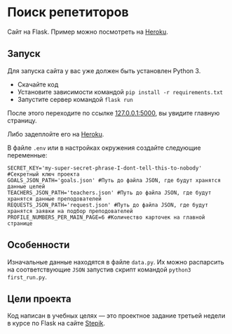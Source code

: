 # Поиск репетиторов

Сайт на Flask.
Пример можно посмотреть на [Heroku](https://demo-tutors-finder.herokuapp.com/).

## Запуск

Для запуска сайта у вас уже должен быть установлен Python 3.

- Скачайте код
- Установите зависимости командой `pip install -r requirements.txt`
- Запустите сервер командой `flask run`

После этого переходите по ссылке [127.0.0.1:5000](http://127.0.0.1:5000), вы увидите главную страницу.

Либо задеплойте его на [Heroku](https://heroku.com/).

В файле `.env` или в настройках окружения создайте следующие переменные:
```
SECRET_KEY='my-super-secret-phrase-I-dont-tell-this-to-nobody' #Секретный ключ проекта
GOALS_JSON_PATH='goals.json' #Путь до файла JSON, где будут хранятся данные целей
TEACHERS_JSON_PATH='teachers.json' #Путь до файла JSON, где будут хранятся данные преподователей
REQUESTS_JSON_PATH='request.json' #Путь до файла JSON, где будут хранятся заявки на подбор преподователей
PROFILE_NUMBERS_PER_MAIN_PAGE=6 #Количество карточек на главной странице
```


## Особенности

Изначальные данные находятся в файле `data.py`.
Их можно распарсить на соответствующие `JSON` запустив скрипт командой `python3 first_run.py`.

## Цели проекта

Код написан в учебных целях — это проектное задание третьей недели в курсе по Flask на сайте [Stepik](https://stepik.org/).